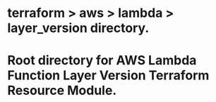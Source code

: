 # terraform > aws > lambda > layer_version directory.
# Root directory for AWS Lambda Function Layer Version Terraform Resource Module.
